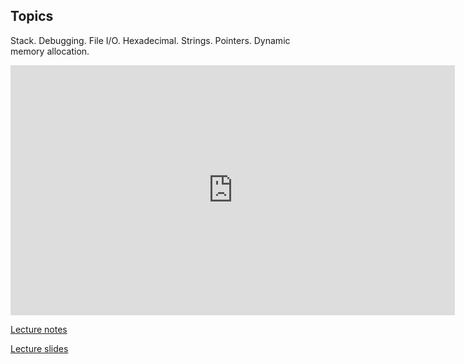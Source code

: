 ## Topics
Stack. Debugging. File I/O. Hexadecimal. Strings. Pointers. Dynamic memory allocation.

<iframe width="711" height="400" src="https://www.youtube.com/embed/9WsyLL6KVBY" frameborder="0" allowfullscreen></iframe>

[Lecture notes](http://cdn.cs50.net/2014/fall/lectures/4/m/notes4m/notes4m.html)

[Lecture slides](http://cdn.cs50.net/2014/fall/lectures/4/m/week4m.pdf)